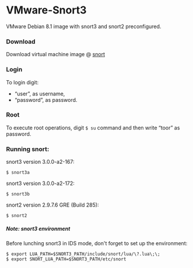 # VMware-Snort3
VMware Debian 8.1 image with snort3 and snort2 preconfigured.


###  Download 
Download virtual machine image @ [snort][mega]


### Login
To login digit: 
* “user”, as username, 
* “password”, as password.

### Root
To execute root operations, digit ```$ su``` command and then write “toor” as password.


### Running snort:

snort3 version 3.0.0-a2-167: 
```
$ snort3a
```
snort3 version 3.0.0-a2-172:  
 ```
$ snort3b
```
snort2 version 2.9.7.6 GRE (Build 285): 
 ```
$ snort2
```

##### Note: snort3 environment
Before lunching snort3 in IDS mode, don't forget to set up the environment:
 ```
$ export LUA_PATH=$SNORT3_PATH/include/snort/lua/\?.lua\;\;
$ export SNORT_LUA_PATH=$SNORT3_PATH/etc/snort
```

[mega]: <https://mega.nz/>



